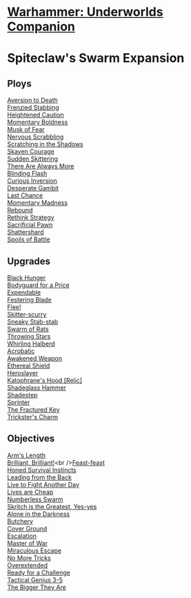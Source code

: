 # [Warhammer: Underworlds Companion](https://guidokessels.github.io/wh-underworlds)

  

# Spiteclaw's Swarm Expansion

## Ploys
[Aversion to Death](https://guidokessels.github.io/wh-underworlds/cards/aversion-to-death)<br />[Frenzied Stabbing](https://guidokessels.github.io/wh-underworlds/cards/frenzied-stabbing)<br />[Heightened Caution](https://guidokessels.github.io/wh-underworlds/cards/heightened-caution)<br />[Momentary Boldness](https://guidokessels.github.io/wh-underworlds/cards/momentary-boldness)<br />[Musk of Fear](https://guidokessels.github.io/wh-underworlds/cards/musk-of-fear)<br />[Nervous Scrabbling](https://guidokessels.github.io/wh-underworlds/cards/nervous-scrabbling)<br />[Scratching in the Shadows](https://guidokessels.github.io/wh-underworlds/cards/scratching-in-the-shadows)<br />[Skaven Courage](https://guidokessels.github.io/wh-underworlds/cards/skaven-courage)<br />[Sudden Skittering](https://guidokessels.github.io/wh-underworlds/cards/sudden-skittering)<br />[There Are Always More](https://guidokessels.github.io/wh-underworlds/cards/there-are-always-more)<br />[Blinding Flash](https://guidokessels.github.io/wh-underworlds/cards/blinding-flash)<br />[Curious Inversion](https://guidokessels.github.io/wh-underworlds/cards/curious-inversion)<br />[Desperate Gambit](https://guidokessels.github.io/wh-underworlds/cards/desperate-gambit)<br />[Last Chance](https://guidokessels.github.io/wh-underworlds/cards/last-chance)<br />[Momentary Madness](https://guidokessels.github.io/wh-underworlds/cards/momentary-madness)<br />[Rebound](https://guidokessels.github.io/wh-underworlds/cards/rebound)<br />[Rethink Strategy](https://guidokessels.github.io/wh-underworlds/cards/rethink-strategy)<br />[Sacrificial Pawn](https://guidokessels.github.io/wh-underworlds/cards/sacrificial-pawn)<br />[Shattershard](https://guidokessels.github.io/wh-underworlds/cards/shattershard)<br />[Spoils of Battle](https://guidokessels.github.io/wh-underworlds/cards/spoils-of-battle)

## Upgrades
[Black Hunger](https://guidokessels.github.io/wh-underworlds/cards/black-hunger)<br />[Bodyguard for a Price](https://guidokessels.github.io/wh-underworlds/cards/bodyguard-for-a-price)<br />[Expendable](https://guidokessels.github.io/wh-underworlds/cards/expendable)<br />[Festering Blade](https://guidokessels.github.io/wh-underworlds/cards/festering-blade)<br />[Flee!](https://guidokessels.github.io/wh-underworlds/cards/flee)<br />[Skitter-scurry](https://guidokessels.github.io/wh-underworlds/cards/skitter-scurry)<br />[Sneaky Stab-stab](https://guidokessels.github.io/wh-underworlds/cards/sneaky-stab-stab)<br />[Swarm of Rats](https://guidokessels.github.io/wh-underworlds/cards/swarm-of-rats)<br />[Throwing Stars](https://guidokessels.github.io/wh-underworlds/cards/throwing-stars)<br />[Whirling Halberd](https://guidokessels.github.io/wh-underworlds/cards/whirling-halberd)<br />[Acrobatic](https://guidokessels.github.io/wh-underworlds/cards/acrobatic)<br />[Awakened Weapon](https://guidokessels.github.io/wh-underworlds/cards/awakened-weapon)<br />[Ethereal Shield](https://guidokessels.github.io/wh-underworlds/cards/ethereal-shield)<br />[Heroslayer](https://guidokessels.github.io/wh-underworlds/cards/heroslayer)<br />[Katophrane's Hood [Relic]](https://guidokessels.github.io/wh-underworlds/cards/katophranes-hood-[relic])<br />[Shadeglass Hammer](https://guidokessels.github.io/wh-underworlds/cards/shadeglass-hammer)<br />[Shadestep](https://guidokessels.github.io/wh-underworlds/cards/shadestep)<br />[Sprinter](https://guidokessels.github.io/wh-underworlds/cards/sprinter)<br />[The Fractured Key](https://guidokessels.github.io/wh-underworlds/cards/the-fractured-key)<br />[Trickster's Charm](https://guidokessels.github.io/wh-underworlds/cards/tricksters-charm)

## Objectives
[Arm's Length](https://guidokessels.github.io/wh-underworlds/cards/arms-length)<br />[Brilliant, Brilliant!](https://guidokessels.github.io/wh-underworlds/cards/brilliant-brilliant!)<br />[Feast-feast](https://guidokessels.github.io/wh-underworlds/cards/feast-feast)<br />[Honed Survival Instincts](https://guidokessels.github.io/wh-underworlds/cards/honed-survival-instincts)<br />[Leading from the Back](https://guidokessels.github.io/wh-underworlds/cards/leading-from-the-back)<br />[Live to Fight Another Day](https://guidokessels.github.io/wh-underworlds/cards/live-to-fight-another-day)<br />[Lives are Cheap](https://guidokessels.github.io/wh-underworlds/cards/lives-are-cheap)<br />[Numberless Swarm](https://guidokessels.github.io/wh-underworlds/cards/numberless-swarm)<br />[Skritch is the Greatest, Yes-yes](https://guidokessels.github.io/wh-underworlds/cards/skritch-is-the-greatest-yes-yes)<br />[Alone in the Darkness](https://guidokessels.github.io/wh-underworlds/cards/alone-in-the-darkness)<br />[Butchery](https://guidokessels.github.io/wh-underworlds/cards/butchery)<br />[Cover Ground](https://guidokessels.github.io/wh-underworlds/cards/cover-ground)<br />[Escalation](https://guidokessels.github.io/wh-underworlds/cards/escalation)<br />[Master of War](https://guidokessels.github.io/wh-underworlds/cards/master-of-war)<br />[Miraculous Escape](https://guidokessels.github.io/wh-underworlds/cards/miraculous-escape)<br />[No More Tricks](https://guidokessels.github.io/wh-underworlds/cards/no-more-tricks)<br />[Overextended](https://guidokessels.github.io/wh-underworlds/cards/overextended)<br />[Ready for a Challenge](https://guidokessels.github.io/wh-underworlds/cards/ready-for-a-challenge)<br />[Tactical Genius 3-5](https://guidokessels.github.io/wh-underworlds/cards/tactical-genius-3-5)<br />[The Bigger They Are](https://guidokessels.github.io/wh-underworlds/cards/the-bigger-they-are)
